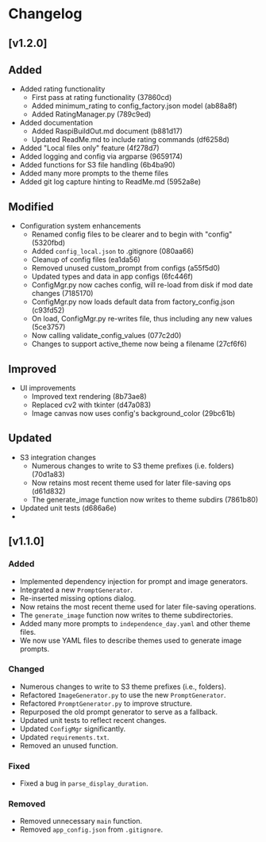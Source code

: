 # Changelog

## [v1.2.0]

## Added

- Added rating functionality
    - First pass at rating functionality (37860cd)
    - Added minimum_rating to config_factory.json model (ab88a8f)
    - Added RatingManager.py (789c9ed)
- Added documentation
    - Added RaspiBuildOut.md document (b881d17)
    - Updated ReadMe.md to include rating commands (df6258d)
- Added "Local files only" feature (4f278d7)
- Added logging and config via argparse (9659174)
- Added functions for S3 file handling (6b4ba90)
- Added many more prompts to the theme files
- Added git log capture hinting to ReadMe.md (5952a8e)

## Modified

- Configuration system enhancements
    - Renamed config files to be clearer and to begin with "config" (5320fbd)
    - Added `config_local.json` to .gitignore (080aa66)
    - Cleanup of config files (ea1da56)
    - Removed unused custom_prompt from configs (a55f5d0)
    - Updated types and data in app configs (6fc446f)
    - ConfigMgr.py now caches config, will re-load from disk if mod date changes (7185170)
    - ConfigMgr.py now loads default data from factory_config.json (c93fd52)
    - On load, ConfigMgr.py re-writes file, thus including any new values (5ce3757)
    - Now calling validate_config_values (077c2d0)
    - Changes to support active_theme now being a filename (27cf6f6)

## Improved

- UI improvements
    - Improved text rendering (8b73ae8)
    - Replaced cv2 with tkinter (d47a083)
    - Image canvas now uses config's background_color (29bc61b)

## Updated

- S3 integration changes
    - Numerous changes to write to S3 theme prefixes (i.e. folders) (70d1a83)
    - Now retains most recent theme used for later file-saving ops (d61d832)
    - The generate_image function now writes to theme subdirs (7861b80)
- Updated unit tests (d686a6e)
- 
## [v1.1.0]
### Added
- Implemented dependency injection for prompt and image generators.
- Integrated a new `PromptGenerator`.
- Re-inserted missing options dialog.
- Now retains the most recent theme used for later file-saving operations.
- The `generate_image` function now writes to theme subdirectories.
- Added many more prompts to `independence_day.yaml` and other theme files.
- We now use YAML files to describe themes used to generate image prompts.

### Changed
- Numerous changes to write to S3 theme prefixes (i.e., folders).
- Refactored `ImageGenerator.py` to use the new `PromptGenerator`.
- Refactored `PromptGenerator.py` to improve structure.
- Repurposed the old prompt generator to serve as a fallback.
- Updated unit tests to reflect recent changes.
- Updated `ConfigMgr` significantly.
- Updated `requirements.txt`.
- Removed an unused function.

### Fixed
- Fixed a bug in `parse_display_duration`.

### Removed
- Removed unnecessary `main` function.
- Removed `app_config.json` from `.gitignore`.
